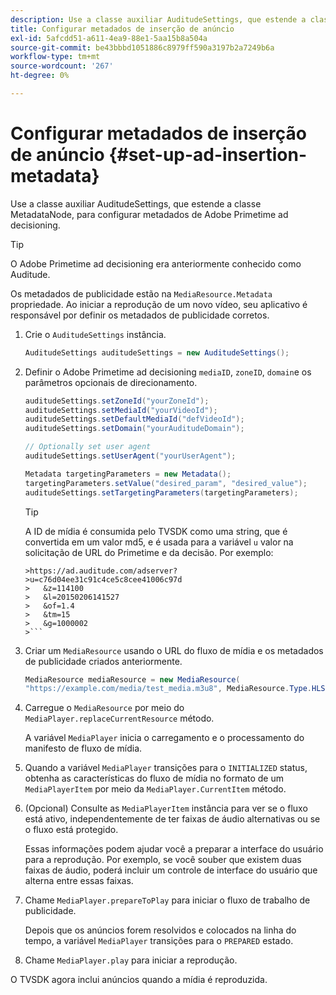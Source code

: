 ```yaml
---
description: Use a classe auxiliar AuditudeSettings, que estende a classe MetadataNode, para configurar metadados de Adobe Primetime ad decisioning.
title: Configurar metadados de inserção de anúncio
exl-id: 5afcdd51-a611-4ea9-88e1-5aa15b8a504a
source-git-commit: be43bbbd1051886c8979ff590a3197b2a7249b6a
workflow-type: tm+mt
source-wordcount: '267'
ht-degree: 0%

---
```


# Configurar metadados de inserção de anúncio {#set-up-ad-insertion-metadata}

Use a classe auxiliar AuditudeSettings, que estende a classe MetadataNode, para configurar metadados de Adobe Primetime ad decisioning.

>[!TIP]
>
>O Adobe Primetime ad decisioning era anteriormente conhecido como Auditude.

Os metadados de publicidade estão na `MediaResource.Metadata` propriedade. Ao iniciar a reprodução de um novo vídeo, seu aplicativo é responsável por definir os metadados de publicidade corretos.

1. Crie o `AuditudeSettings` instância.

   ```java
   AuditudeSettings auditudeSettings = new AuditudeSettings();
   ```

1. Definir o Adobe Primetime ad decisioning `mediaID`, `zoneID`, `domain`e os parâmetros opcionais de direcionamento.

   ```java
   auditudeSettings.setZoneId("yourZoneId"); 
   auditudeSettings.setMediaId("yourVideoId"); 
   auditudeSettings.setDefaultMediaId("defVideoId"); 
   auditudeSettings.setDomain("yourAuditudeDomain"); 
   
   // Optionally set user agent  
   auditudeSettings.setUserAgent("yourUserAgent"); 
   
   Metadata targetingParameters = new Metadata(); 
   targetingParameters.setValue("desired_param", "desired_value"); 
   auditudeSettings.setTargetingParameters(targetingParameters);
   ```

   >[!TIP]
   >
   >A ID de mídia é consumida pelo TVSDK como uma string, que é convertida em um valor md5, e é usada para a variável `u` valor na solicitação de URL do Primetime e da decisão. Por exemplo:
   >
   >
   ```
   >https://ad.auditude.com/adserver?
   >u=c76d04ee31c91c4ce5c8cee41006c97d
   >   &z=114100 
   >   &l=20150206141527 
   >   &of=1.4 
   >   &tm=15 
   >   &g=1000002
   >```

1. Criar um `MediaResource` usando o URL do fluxo de mídia e os metadados de publicidade criados anteriormente.

   ```java
   MediaResource mediaResource = new MediaResource( 
   "https://example.com/media/test_media.m3u8", MediaResource.Type.HLS, Metadata);
   ```

1. Carregue o `MediaResource` por meio do `MediaPlayer.replaceCurrentResource` método.

   A variável `MediaPlayer` inicia o carregamento e o processamento do manifesto de fluxo de mídia.

1. Quando a variável `MediaPlayer` transições para o `INITIALIZED` status, obtenha as características do fluxo de mídia no formato de um `MediaPlayerItem` por meio da `MediaPlayer.CurrentItem` método.
1. (Opcional) Consulte as `MediaPlayerItem` instância para ver se o fluxo está ativo, independentemente de ter faixas de áudio alternativas ou se o fluxo está protegido.

   Essas informações podem ajudar você a preparar a interface do usuário para a reprodução. Por exemplo, se você souber que existem duas faixas de áudio, poderá incluir um controle de interface do usuário que alterna entre essas faixas.

1. Chame `MediaPlayer.prepareToPlay` para iniciar o fluxo de trabalho de publicidade.

   Depois que os anúncios forem resolvidos e colocados na linha do tempo, a variável `MediaPlayer` transições para o `PREPARED` estado.
1. Chame `MediaPlayer.play` para iniciar a reprodução.

O TVSDK agora inclui anúncios quando a mídia é reproduzida.
